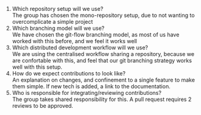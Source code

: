 1. Which repository setup will we use?\
    The group has chosen the mono-repository setup, due to not wanting to overcomplicate a simple project
2. Which branching model will we use?\
    We have chosen the git-flow branching model, as most of us have worked with this before, and we feel it works well
3. Which distributed development workflow will we use?\
    We are using the centralised workflow sharing a repository, because we are confortable with this, and feel that our git branching strategy works well with this setup.
4. How do we expect contributions to look like?\
    An explanation on changes, and confinement to a single feature to make them simple. If new tech is added, a link to the documentation.
5. Who is responsible for integrating/reviewing contributions?\
    The group takes shared responsibility for this. A pull request requires 2 reviews to be approved. 
